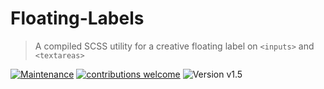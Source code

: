 # Floating-Labels
 
> A compiled SCSS utility for a creative floating label on `<inputs>`</inputs> and `<textareas>`

[![Maintenance](https://img.shields.io/badge/Maintained%3F-yes-green.svg)](https://GitHub.com/Naereen/StrapDown.js/graphs/commit-activity)
[![contributions welcome](https://img.shields.io/badge/contributions-welcome-brightgreen.svg?style=flat)](https://github.com/dwyl/esta/issues)
![Version v1.5](https://img.shields.io/badge/version-v1.5-orange.svg?style=flat)